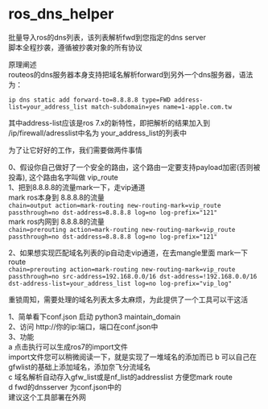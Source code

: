 # ros_dns_helper
批量导入ros的dns列表，该列表解析fwd到您指定的dns server</br>
脚本全程抄袭，遵循被抄袭对象的所有协议</br>

原理阐述<br>
routeos的dns服务器本身支持把域名解析forward到另外一个dns服务器，语法为： </br>

```ip dns static add forward-to=8.8.8.8 type=FWD address-list=your_address_list match-subdomain=yes name=1-apple.com.tw```</br>

其中address-list应该是ros 7.x的新特性，即把解析的结果加入到 /ip/firewall/adresslist中名为 your_address_list的列表中

为了让它好好的工作，我们需要做两件事情</br>

0、假设你自己做好了一个安全的路由，这个路由一定要支持payload加密(否则被投毒), 这个路由名字叫做 vip_route</br>
1、把到8.8.8.8的流量mark一下，走vip通道 </br>
   mark ros本身到 8.8.8.8的流量</br>
   ` chain=output action=mark-routing new-routing-mark=vip_route 
      passthrough=no dst-address=8.8.8.8 log=no log-prefix="121" `</br>
   mark ros内网到 8.8.8.8的流量</br>
   ` chain=prerouting action=mark-routing new-routing-mark=vip_route 
      passthrough=no dst-address=8.8.8.8 log=no log-prefix="121" `</br>

2、如果想实现匹配域名列表的ip自动走vip通道，在去mangle里面 mark一下route</br>
     ```chain=prerouting action=mark-routing new-routing-mark=vip_route
      passthrough=no src-address=192.168.0.0/16 dst-address=!192.168.0.0/16 
      dst-address-list=your_address_list log=no log-prefix="vip_log" ```</br>

重锁周知，需要处理的域名列表太多太麻烦，为此提供了一个工具可以干这活</br>

1、简单看下conf.json 启动  python3 maintain_domain</br>
2、访问 http://你的ip:端口，端口在conf.json中</br>
3、功能</br>
   a 点击执行可以生成ros7的import文件</br>
     import文件您可以稍微阅读一下，就是实现了一堆域名的添加而已
   b 可以自己在gfwlist的基础上添加域名，添加奈飞分流域名</br>
   c 域名解析自动存入gfw_list或是nf_list的addresslist 方便您mark route<br>
   d fwd的dnsserver 为conf.json中的</br>
建议这个工具部署在外网

